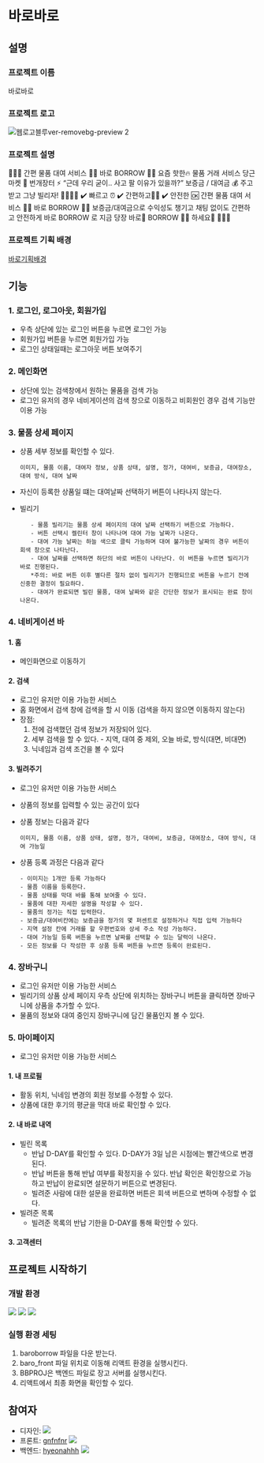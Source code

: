 # 바로바로

## 설명

### 프로젝트 이름

바로바로

### 프로젝트 로고

![웹로고블루ver-removebg-preview 2](https://user-images.githubusercontent.com/91455804/201514777-48eef71d-9d6e-4f91-b250-7b0d6848830a.png)

### 프로젝트 설명

💙🖤💙 간편 물품 대여 서비스 🙌🏻 바로 BORROW 🙌🏻 요즘 핫한🔥 물품 거래 서비스 당근마켓 🥕 번개장터 ⚡ “근데 우리 굳이.. 사고 팔 이유가 있을까?” 보증금 / 대여금 💰 주고 받고 그냥 빌리자! 🤜🏻🤛🏻 ✔️ 빠르고 ⏰ ✔️ 간편하고🤝🏻 ✔️ 안전한 🆗 간편 물품 대여 서비스 🙌🏻 바로 BORROW 🙌🏻 보증금/대여금으로 수익성도 챙기고 채팅 없이도 간편하고 안전하게 바로 BORROW 로 지금 당장 바로💨 BORROW 🙌🏻 하세요🤭 💙🖤💙

### 프로젝트 기획 배경

[바로기획배경](https://github.com/gnfnfnr/baroborrrow/files/9996974/default.pdf)

## 기능

### 1. 로그인, 로그아웃, 회원가입

- 우측 상단에 있는 로그인 버튼을 누르면 로그인 가능
- 회원가입 버튼을 누르면 회원가입 가능
- 로그인 상태일때는 로그아웃 버튼 보여주기

### 2. 메인화면

- 상단에 있는 검색창에서 원하는 물품을 검색 가능
- 로그인 유저의 경우 네비게이션의 검색 창으로 이동하고 비회원인 경우 검색 기능만 이용 가능

### 3. 물품 상세 페이지

- 상품 세부 정보를 확인할 수 있다.

  ```
  이미지, 물품 이름, 대여자 정보, 상품 상태, 설명, 정가, 대여비, 보증금, 대여장소, 대여 방식, 대여 날짜
  ```

- 자신이 등록한 상품일 떄는 대여날짜 선택하기 버튼이 나타나지 않는다.
- 빌리기

  ```
     - 물품 빌리기는 물품 상세 페이지의 대여 날짜 선택하기 버튼으로 가능하다.
     - 버튼 선택시 켈린터 창이 나타나며 대여 가능 날짜가 나온다.
     - 대여 가능 날짜는 하늘 색으로 클릭 가능하며 대여 불가능한 날짜의 경우 버튼이 회색 창으로 나타난다.
     - 대여 날짜를 선택하면 하단의 바로 버튼이 나타난다. 이 버튼을 누르면 빌리기가 바로 진행된다.
     *주의: 바로 버튼 이후 별다른 절차 없이 빌리기가 진행되므로 버튼을 누르기 전에 신중한 결정이 필요하다.
     - 대여가 완료되면 빌린 물품, 대여 날짜와 같은 간단한 정보가 표시되는 완료 창이 나온다.
  ```

### 4. 네비게이션 바

#### 1. 홈

- 메인화면으로 이동하기

#### 2. 검색

- 로그인 유저만 이용 가능한 서비스
- 홈 화면에서 검색 창에 검색을 할 시 이동
  (검색을 하지 않으면 이동하지 않는다)
- 장점:
  1. 전에 검색했던 검색 정보가 저장되어 있다.
  2. 세부 검색을 할 수 있다. - 지역, 대여 중 제외, 오늘 바로, 방식(대면, 비대면)
  3. 닉네임과 검색 조건을 볼 수 있다

#### 3. 빌려주기

- 로그인 유저만 이용 가능한 서비스
- 상품의 정보를 입력할 수 있는 공간이 있다
- 상품 정보는 다음과 같다
  ```
  이미지, 물품 이름, 상품 상태, 설명, 정가, 대여비, 보증금, 대여장소, 대여 방식, 대여 가능일
  ```
- 상품 등록 과정은 다음과 같다

  ```
  - 이미지는 1개만 등록 가능하다
  - 물픔 이름을 등록한다.
  - 물품 상태를 막대 바를 통해 보여줄 수 있다.
  - 물품에 대한 자세한 설명을 작성할 수 있다.
  - 물품의 정가는 직접 입력한다.
  - 보증금/대여비칸에는 보증금을 정가의 몇 퍼센트로 설정하거나 직접 입력 가능하다
  - 지역 설정 칸에 거래를 할 우편번호와 상세 주소 작성 가능하다.
  - 대여 가능일 등록 버튼을 누르면 날짜를 선택할 수 있는 달력이 나온다.
  - 모든 정보를 다 작성한 후 상품 등록 버튼을 누르면 등록이 완료된다.
  ```

### 4. 장바구니

- 로그인 유저만 이용 가능한 서비스
- 빌리기의 상품 상세 페이지 우측 상단에 위치하는 장바구니 버튼을 클릭하면 장바구니에 상품을 추가할 수 있다.
- 물품의 정보와 대여 중인지 장바구니에 담긴 물품인지 볼 수 있다.

### 5. 마이페이지

- 로그인 유저만 이용 가능한 서비스

#### 1. 내 프로필

- 활동 위치, 닉네임 변경의 회원 정보를 수정할 수 있다.
- 상품에 대한 후기의 평균을 막대 바로 확인할 수 있다.

#### 2. 내 바로 내역

- 빌린 목록
  - 반납 D-DAY를 확인할 수 있다. D-DAY가 3일 남은 시점에는 빨간색으로 변경된다.
  - 반납 버튼을 통해 반납 여부를 확정지을 수 있다. 반납 확인은 확인창으로 가능하고 반납이 완료되면 설문하기 버튼으로 변경된다.
  - 빌려준 사람에 대한 설문을 완료하면 버튼은 회색 버튼으로 변하며 수정할 수 없다.
- 빌려준 목록
  - 빌려준 목록의 반납 기한을 D-DAY를 통해 확인할 수 있다.

#### 3. 고객센터

## 프로젝트 시작하기

### 개발 환경

<img src="https://img.shields.io/badge/Figma-F24E1E?style=flat&logo=Figma&logoColor=white"/> <img src="https://img.shields.io/badge/React-61DAFB?style=flat&logo=React&logoColor=white"/> <img src="https://img.shields.io/badge/Django-092E20?style=flat&logo=Django&logoColor=white"/>

### 실행 환경 세팅

1. baroborrow 파일을 다운 받는다.
2. baro_front 파일 위치로 이동해 리액트 환경을 실행시킨다.
3. BBPROJ은 백엔드 파일로 장고 서버를 실행시킨다.
4. 리액트에서 최종 화면을 확인할 수 있다.

## 참여자

- 디자인: <img src="https://img.shields.io/badge/Figma-F24E1E?style=flat&logo=Figma&logoColor=white"/>
- 프론트: [gnfnfnr](https://github.com/gnfnfnr) <img src="https://img.shields.io/badge/React-61DAFB?style=flat&logo=React&logoColor=white"/>
- 백엔드: [hyeonahhh](https://github.com/hyeonahhh) <img src="https://img.shields.io/badge/Django-092E20?style=flat&logo=Django&logoColor=white"/>
